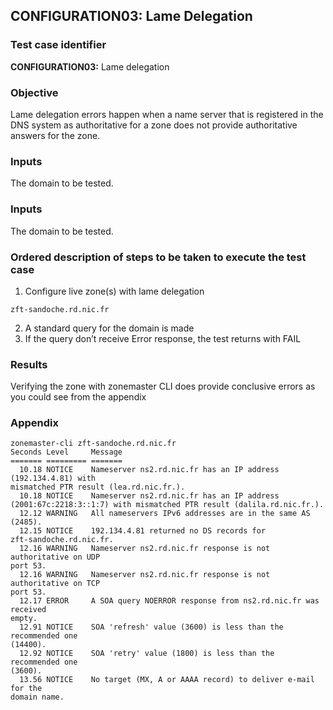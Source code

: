 ## CONFIGURATION03: Lame Delegation 

### Test case identifier

**CONFIGURATION03:** Lame delegation

### Objective 

Lame delegation errors happen when a name server that is registered in the DNS
system as authoritative for a zone does not provide authoritative answers for
the zone.


### Inputs

The domain to be tested.

### Inputs

The domain to be tested.

### Ordered description of steps to be taken to execute the test case

1. Configure live zone(s) with lame delegation

```
zft-sandoche.rd.nic.fr
```
2. A standard query for the domain is made
3. If the query don’t receive Error response, the test returns with FAIL

### Results
Verifying the zone with zonemaster CLI does provide conclusive errors as
you could see from the appendix

### Appendix
```
zonemaster-cli zft-sandoche.rd.nic.fr
Seconds Level     Message
======= ========= =======
  10.18 NOTICE    Nameserver ns2.rd.nic.fr has an IP address (192.134.4.81) with
mismatched PTR result (lea.rd.nic.fr.).
  10.18 NOTICE    Nameserver ns2.rd.nic.fr has an IP address
(2001:67c:2218:3::1:7) with mismatched PTR result (dalila.rd.nic.fr.).
  12.12 WARNING   All nameservers IPv6 addresses are in the same AS (2485).
  12.15 NOTICE    192.134.4.81 returned no DS records for
zft-sandoche.rd.nic.fr.
  12.16 WARNING   Nameserver ns2.rd.nic.fr response is not authoritative on UDP
port 53.
  12.16 WARNING   Nameserver ns2.rd.nic.fr response is not authoritative on TCP
port 53.
  12.17 ERROR     A SOA query NOERROR response from ns2.rd.nic.fr was received
empty.
  12.91 NOTICE    SOA 'refresh' value (3600) is less than the recommended one
(14400).
  12.92 NOTICE    SOA 'retry' value (1800) is less than the recommended one
(3600).
  13.56 NOTICE    No target (MX, A or AAAA record) to deliver e-mail for the
domain name.
